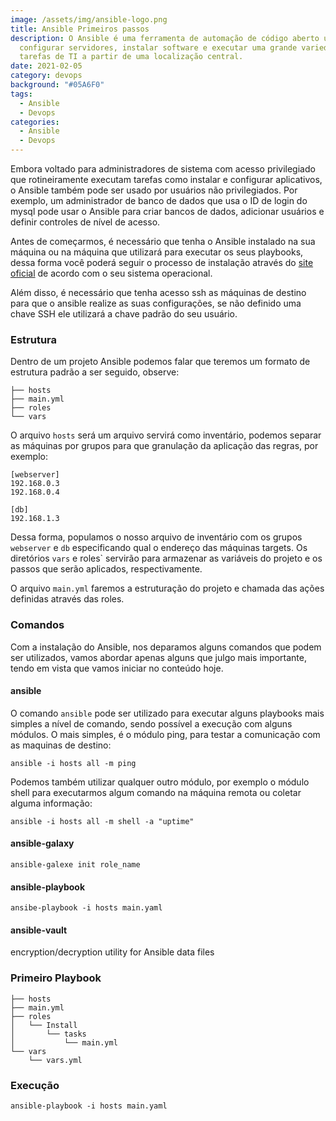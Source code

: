 ```yaml
---
image: /assets/img/ansible-logo.png
title: Ansible Primeiros passos
description: O Ansible é uma ferramenta de automação de código aberto usada para
  configurar servidores, instalar software e executar uma grande variedade de
  tarefas de TI a partir de uma localização central.
date: 2021-02-05
category: devops
background: "#05A6F0"
tags:
  - Ansible
  - Devops
categories:
  - Ansible
  - Devops
---
```

Embora voltado para administradores de sistema com acesso privilegiado que rotineiramente executam tarefas como instalar e configurar aplicativos, o Ansible também pode ser usado por usuários não privilegiados. Por exemplo, um administrador de banco de dados que usa o ID de login do mysql pode usar o Ansible para criar bancos de dados, adicionar usuários e definir controles de nível de acesso.

Antes de começarmos, é necessário que tenha o Ansible instalado na sua máquina ou na máquina que utilizará para executar os seus playbooks, dessa forma você poderá seguir o processo de instalação através do [site oficial](https://docs.ansible.com/ansible/latest/installation_guide/intro_installation.html) de acordo com o seu sistema operacional. 

Além disso, é necessário que tenha acesso ssh as máquinas de destino para que o ansible realize as suas configurações, se não definido uma chave SSH ele utilizará a chave padrão do seu usuário.

### Estrutura
Dentro de um projeto Ansible podemos falar que teremos um formato de estrutura padrão a ser seguido, observe:

````
├── hosts
├── main.yml
├── roles
└── vars
````

O arquivo `hosts` será um arquivo servirá como inventário, podemos separar as máquinas por grupos para que granulação da aplicação das regras, por exemplo:

````
[webserver]
192.168.0.3
192.168.0.4

[db]
192.168.1.3
````

Dessa forma, populamos o nosso arquivo de inventário com os grupos `webserver` e `db` especificando qual o endereço das máquinas targets. Os diretórios `vars` e roles` servirão para armazenar as variáveis do projeto e os passos que serão aplicados, respectivamente.

O arquivo `main.yml` faremos a estruturação do projeto e chamada das ações definidas através das roles.

### Comandos

Com a instalação do Ansible, nos deparamos alguns comandos que podem ser utilizados, vamos abordar apenas alguns que julgo mais importante, tendo em vista que vamos iniciar no conteúdo hoje.
 
#### ansible

O comando `ansible` pode ser utilizado para executar alguns playbooks mais simples a nível de comando, sendo possível a execução com alguns módulos. O mais simples, é o módulo ping, para testar a comunicação com as maquinas de destino:

````
ansible -i hosts all -m ping
````

Podemos também utilizar qualquer outro módulo, por exemplo o módulo shell para executarmos algum comando na máquina remota ou coletar alguma informação:

````
ansible -i hosts all -m shell -a "uptime"
````

#### ansible-galaxy

````
ansible-galexe init role_name
````
#### ansible-playbook
````
ansibe-playbook -i hosts main.yaml
````
#### ansible-vault 

encryption/decryption utility for Ansible data files


### Primeiro Playbook

````
├── hosts
├── main.yml
├── roles
│   └── Install
│       └── tasks
│           └── main.yml
└── vars
    └── vars.yml
````

### Execução

````
ansible-playbook -i hosts main.yaml
````